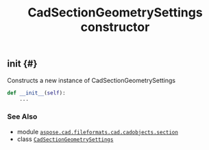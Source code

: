 ﻿---
title: CadSectionGeometrySettings constructor
second_title: Aspose.CAD for Python via .NET API References
description: 
type: docs
weight: 10
url: /aspose.cad.fileformats.cad.cadobjects.section/cadsectiongeometrysettings/__init__/
is_root: false
---

## __init__ {#}

Constructs a new instance of CadSectionGeometrySettings



```python
def __init__(self):
    ...
```





### See Also
* module [`aspose.cad.fileformats.cad.cadobjects.section`](../../)
* class [`CadSectionGeometrySettings`](/cad/python-net/aspose.cad.fileformats.cad.cadobjects.section/cadsectiongeometrysettings)
